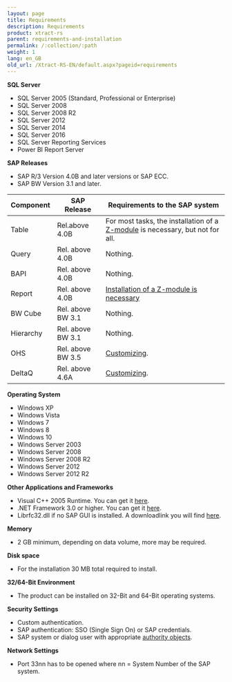 ```yaml
---
layout: page
title: Requirements
description: Requirements
product: xtract-rs
parent: requirements-and-installation
permalink: /:collection/:path
weight: 1
lang: en_GB
old_url: /Xtract-RS-EN/default.aspx?pageid=requirements
---
```


**SQL Server**
 	
- SQL Server 2005 (Standard, Professional or Enterprise)
- SQL Server 2008
- SQL Server 2008 R2
- SQL Server 2012
- SQL Server 2014
- SQL Server 2016
- SQL Server Reporting Services
- Power BI Report Server

**SAP Releases**
 	
- SAP R/3 Version 4.0B and later versions or SAP ECC.
- SAP BW Version 3.1 and later.

| Component | SAP Release       | Requirements to the SAP system                                                    |
|-----------|-------------------|-----------------------------------------------------------------------------------|
| Table     | Rel.above 4.0B    | For most tasks, the installation of a [Z-module](../sap-customizing/custom-function-module-for-table-compression) is necessary, but not for all. |
| Query     | Rel. above 4.0B   | Nothing.                                                                          |
| BAPI      | Rel. above 4.0B   | Nothing.                                                                          |
| Report    | Rel. above 4.0B   | [Installation of a Z-module is necessary](../sap-customizing/install-report-custom-function-module)                                       |
| BW Cube   | Rel. above BW 3.1 | Nothing.                                                                          |
| Hierarchy | Rel. above BW 3.1 | Nothing.                                                                          |
| OHS       | Rel. above BW 3.5 | [Customizing](../sap-customizing/preparation-for-ohs-in-bw).                                                                  |
| DeltaQ    | Rel. above 4.6A   | [Customizing](../sap-customizing/customizing-for-deltaq).                                                                  |


**Operating System**
 	
- Windows XP
- Windows Vista
- Windows 7
- Windows 8
- Windows 10
- Windows Server 2003
- Windows Server 2008
- Windows Server 2008 R2
- Windows Server 2012
- Windows Server 2012 R2

**Other Applications and Frameworks**
 	
- Visual C++ 2005 Runtime. You can get it [here](https://www.microsoft.com/en-us/download/details.aspx?id=14431).
- .NET Framework 3.0 or higher. You can get it [here](https://www.microsoft.com/en-us/download/details.aspx?id=21).
- Librfc32.dll if no SAP GUI is installed. A downloadlink you will find [here](https://my.theobald-software.com/index.php?/Knowledgebase/Article/View/54/9/useful-links).

**Memory**
 	
- 2 GB minimum, depending on data volume, more may be required.

**Disk space**
 	
- For the installation 30 MB total required to install.

**32/64-Bit Environment**
 	
- The product can be installed on 32-Bit and 64-Bit operating systems.

**Security Settings**
 	
- Custom authentication.
- SAP authentication: SSO (Single Sign On) or SAP credentials.
- SAP system or dialog user with appropriate [authority objects](https://my.theobald-software.com/index.php?/Knowledgebase/Article/View/7/67/authority-objects).

**Network Settings**
 	
- Port 33nn has to be opened where nn = System Number of the SAP system.